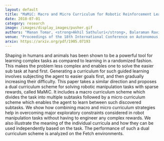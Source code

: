 ```yaml
---
layout: default
title: "MaMiC: Macro and Micro Curriculum for Robotic Reinforcement Learning"
date: 2018-07-01
category: research
image: /images/display_images/pusher.gif
authors: "Manan Tomar, <strong>Akhil Sathuluri</strong>, Balaraman Ravindran"
venue: "Proceedings of the 18th International Conference on Autonomous Agents and MultiAgent Systems"
arxiv: https://arxiv.org/pdf/1905.07193
---
```

Shaping in humans and animals has been shown to be a powerful tool for learning complex tasks as compared to learning in a randomized fashion. This makes the problem less complex and enables one to solve the easier sub task at hand first. Generating a curriculum for such guided learning involves subjecting the agent to easier goals first, and then gradually increasing their difficulty. This paper takes a similar direction and proposes a dual curriculum scheme for solving robotic manipulation tasks with sparse rewards, called MaMiC. It includes a macro curriculum scheme which divides the task into multiple subtasks followed by a micro curriculum scheme which enables the agent to learn between such discovered subtasks. We show how combining macro and micro curriculum strategies help in overcoming major exploratory constraints considered in robot manipulation tasks without having to engineer any complex rewards. We also illustrate the meaning of the individual curricula and how they can be used independently based on the task. The performance of such a dual curriculum scheme is analyzed on the Fetch environments.
